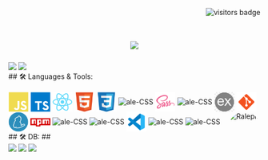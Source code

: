 <p align='right' fon><img src='https://api.visitorbadge.io/api/visitors?path=https%3A%2F%2Fgithub.com%2Alejandroit2019&label=visitors&countColor=%2323c63e&style=plastic' alt='visitors badge' /></p>

<h1 align="center">
  <img src="https://readme-typing-svg.herokuapp.com?font=&color=15F738&center=true&lines=Welcome+to+my+GitHub+page!+👋;I'm+Alejandro;FrontEnd+web+developer" />
</h1>

<div>
    <img height='180em' src="https://github-readme-streak-stats.herokuapp.com/?user=alejandroit2019&theme=dracula&hide_border=false"/>
    <img height='180em' src="https://github-readme-stats.vercel.app/api/top-langs/?username=alejandroit2019&layout=compact&theme=dracula"/>
</div>
## 🛠️ Languages & Tools:
<div style="display: inline_block"><br>
  <img align="center" alt="ale-Js" height="40" width="40" src="https://raw.githubusercontent.com/devicons/devicon/master/icons/javascript/javascript-plain.svg">
  <img align="center" alt="ale-Ts" height="40" width="40" src="https://raw.githubusercontent.com/devicons/devicon/master/icons/typescript/typescript-plain.svg">
  <img align="center" alt="ale-React" height="40" width="40" src="https://raw.githubusercontent.com/devicons/devicon/master/icons/react/react-original.svg">
  <img align="center" alt="ale-HTML" height="40" width="40" src="https://raw.githubusercontent.com/devicons/devicon/master/icons/html5/html5-original.svg">
  <img align="center" alt="ale-CSS" height="40" width="40" src="https://raw.githubusercontent.com/devicons/devicon/master/icons/css3/css3-original.svg">
  <img align="center" alt="ale-CSS" height="30" width="40" src="https://upload.wikimedia.org/wikipedia/commons/thumb/b/b2/Bootstrap_logo.svg/1280px-Bootstrap_logo.svg.png">
  <img align="center" alt="ale-CSS" height="40" width="40" src="https://raw.githubusercontent.com/sachinverma53121/sachinverma53121/master/icons/sass.png">
  <img align="center" alt="ale-CSS" height="40" width="40" src="https://seeklogo.com/images/N/nodejs-logo-FBE122E377-seeklogo.com.png">
  <img align="center" alt="ale-CSS" height="40" width="40" src="https://raw.githubusercontent.com/sachinverma53121/sachinverma53121/master/icons/express.png">
  <img align="center" alt="ale-CSS" height="40" width="40" src="https://raw.githubusercontent.com/sachinverma53121/sachinverma53121/master/icons/git.png">
  <img align="center" alt="ale-CSS" height="40" width="40" src="https://raw.githubusercontent.com/devicons/devicon/55609aa5bd817ff167afce0d965585c92040787a/icons/yarn/yarn-original.svg">
  <img align="center" alt="ale-CSS" height="40" width="40" src="https://raw.githubusercontent.com/sachinverma53121/sachinverma53121/master/icons/npm.png">
  <img align="center" alt="ale-CSS" height="40" width="40" src="https://www.svgrepo.com/show/354202/postman-icon.svg">
  <img align="center" alt="ale-CSS" height="40" width="40" src="https://upload.wikimedia.org/wikipedia/commons/thumb/9/98/WordPress_blue_logo.svg/225px-WordPress_blue_logo.svg.png">
  <img align="center" alt="ale-CSS" height="40" width="40" src="https://raw.githubusercontent.com/sachinverma53121/sachinverma53121/master/icons/vsc.png">
  <img align="center" alt="ale-CSS" height="40" width="40" src="https://upload.wikimedia.org/wikipedia/commons/f/f9/Windows_Terminal_Logo.png">
  <img align="center" alt="ale-CSS" height="40" width="40" src="https://upload.wikimedia.org/wikipedia/commons/thumb/1/10/MS_Project_Logo.png/600px-MS_Project_Logo.png">
  <img align="right" alt="Ralepic" height="150" style="border-radius:80px;" src="https://media.tenor.com/2dRCRq_y0X0AAAAC/wolfs-rain-spinning.gif">
</div>
## 🛠️ DB:
  ##
  <div>
  <a href="" target="_blank"><img src="https://img.shields.io/badge/YouTube-FF0000?style=for-the-badge&logo=youtube&logoColor=white" target="_blank"></a>
  <a href = "mailto:alejandro.it2019@gmail.com"><img src="https://img.shields.io/badge/-Gmail-%23333?style=for-the-badge&logo=gmail&logoColor=white" target="_blank"></a>
  <a href="" target="_blank"><img src="https://img.shields.io/badge/-LinkedIn-%230077B5?style=for-the-badge&logo=linkedin&logoColor=white" target="_blank"></a> 
  
</div>
